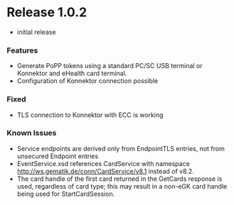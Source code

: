 # Release 1.0.2

- initial release

### Features

- Generate PoPP tokens using a standard PC/SC USB terminal or Konnektor and eHealth card terminal.
- Configuration of Konnektor connection possible

### Fixed 

- TLS connection to Konnektor with ECC is working

### Known Issues

- Service endpoints are derived only from EndpointTLS entries, not from unsecured Endpoint entries
- EventService.xsd references CardService with namespace http://ws.gematik.de/conn/CardService/v8.1 instead of v8.2.
- The card handle of the first card returned in the GetCards response is used, regardless of card type; this may result in a non-eGK card handle being used for StartCardSession.
